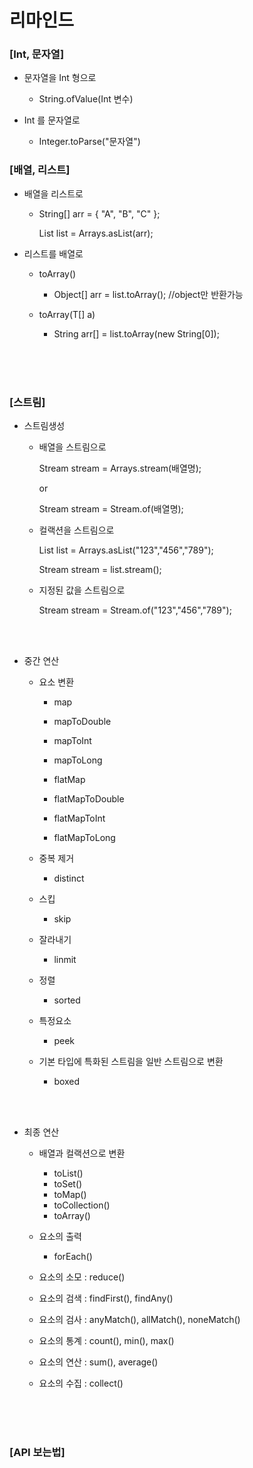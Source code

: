 
# 리마인드 


### [Int, 문자열]

- 문자열을 Int 형으로 

    - String.ofValue(Int 변수)

- Int 를 문자열로

    - Integer.toParse("문자열")


### [배열, 리스트]

- 배열을 리스트로 

    -   String[] arr = { "A", "B", "C" }; 
    
        List<String> list = Arrays.asList(arr);


- 리스트를 배열로 

    - toArray()
        - Object[] arr = list.toArray();  //object만 반환가능


    - toArray(T[] a)
        - String arr[] = list.toArray(new String[0]);


</br>


</br>

</br>

### [스트림]


- 스트림생성 

    - 배열을 스트림으로 

        Stream<String> stream = Arrays.stream(배열명);

        or

        Stream<String> stream = Stream.of(배열명); 
        
    - 컬랙션을 스트림으로 

        List<String> list = Arrays.asList("123","456","789");
        
        Stream<String> stream = list.stream();


    - 지정된 값을 스트림으로

        Stream<String> stream = Stream.of("123","456","789");


</br>

</br>


- 중간 연산 


    - 요소 변환 
        - map 
        - mapToDouble
        - mapToInt
        - mapToLong

        - flatMap
        - flatMapToDouble
        - flatMapToInt
        - flatMapToLong
    
    - 중복 제거 
        - distinct

    - 스킵
        - skip  

    - 잘라내기
        - linmit

    - 정렬 
        - sorted

    - 특정요소 
        - peek

    -  기본 타입에 특화된 스트림을 일반 스트림으로 변환
        - boxed

</br>

</br>

- 최종 연산 

    - 배열과 컬랙션으로 변환 
        - toList()
        - toSet()
        - toMap()
        - toCollection()
        - toArray()

    - 요소의 출력  
        - forEach()
    - 요소의 소모 : reduce()
    - 요소의 검색 : findFirst(), findAny()
    - 요소의 검사 : anyMatch(), allMatch(), noneMatch()
    - 요소의 통계 : count(), min(), max()
    - 요소의 연산 : sum(), average()
    - 요소의 수집 : collect()






</br>


</br>

</br>

### [API 보는법]
